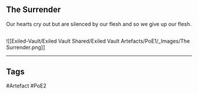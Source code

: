 ## The Surrender
Our hearts cry out
but are silenced by our flesh
and so we give up our flesh.
##
![[Exiled-Vault/Exiled Vault Shared/Exiled Vault Artefacts/PoE1/_Images/The Surrender.png]]

---
## Tags
#Artefact
#PoE2